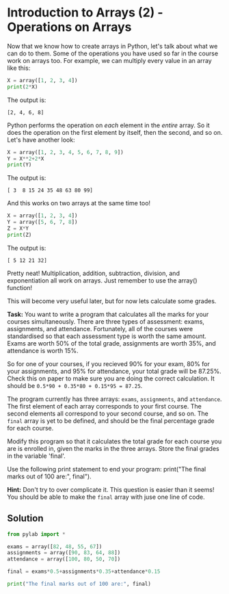 # Introduction to Arrays (2) - Operations on Arrays

Now that we know how to create arrays in Python, let's talk about what we can do to them. Some of the operations you have used so far in the course work on arrays too. For example, we can multiply every value in an array like this:

```python
X = array([1, 2, 3, 4])
print(2*X)
```

The output is:

```
[2, 4, 6, 8]
```

Python performs the operation on *each* element in the *entire* array. So it does the operation on the first element by itself, then the second, and so on. Let's have another look:

```python
X = array([1, 2, 3, 4, 5, 6, 7, 8, 9])
Y = X**2+2*X
print(Y)
```

The output is:

```
[ 3  8 15 24 35 48 63 80 99]
```

And this works on two arrays at the same time too!

```python
X = array([1, 2, 3, 4])
Y = array([5, 6, 7, 8])
Z = X*Y
print(Z)
```

The output is:

```
[ 5 12 21 32]
```

Pretty neat! Multiplication, addition, subtraction, division, and exponentiation all work on arrays. Just remember to use the array() function!

This will become very useful later, but for now lets calculate some grades.

**Task:** You want to write a program that calculates all the marks for your courses simultaneously. There are three types of assessment: exams, assignments, and attendance. Fortunately, all of the courses were standardised so that each assessment type is worth the same amount. Exams are worth 50% of the total grade, assignments are worth 35%, and attendance is worth 15%. 

So for one of your courses, if you recieved 90% for your exam, 80% for your assignments, and 95% for attendance, your total grade will be 87.25%. Check this on paper to make sure you are doing the correct calculation. It should be `0.5*90 + 0.35*80 + 0.15*95 = 87.25`.

The program currently has three arrays: `exams`, `assignments`, and `attendance`. The first element of each array corresponds to your first course. The second elements all correspond to your second course, and so on. The `final` array is yet to be defined, and should be the final percentage grade for each course. 

Modify this program so that it calculates the total grade for each course you are is enrolled in, given the marks in the three arrays. Store the final grades in the variable 'final'.

Use the following print statement to end your program: print("The final marks out of 100 are:", final").

**Hint:** Don't try to over complicate it. This question is easier than it seems! You should be able to make the `final` array with juse one line of code.



## Solution
```python
from pylab import *

exams = array([82, 48, 55, 67])
assignments = array([90, 83, 64, 88])
attendance = array([100, 80, 50, 70])

final = exams*0.5+assignments*0.35+attendance*0.15

print("The final marks out of 100 are:", final)
```

